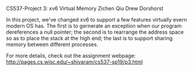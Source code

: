 CS537-Project 3: xv6 Virtual Memory
Zichen Qiu
Drew Dorshorst


In this project, we've changed xv6 to support a few features virtually evern modern OS has. The first is to gernerate an exception when our program dereferences a null pointer; the second is to rearrange the address space so as to place the stack at the high end; the last is to support sharing memory between different processes. 


For more details, check out the assignment webpage: http://pages.cs.wisc.edu/~shivaram/cs537-sp19/p3.html


